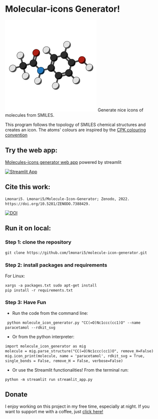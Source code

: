 # Molecular-icons Generator!
<img src="example/paracetamol.jpeg" width=300 height=300>
Generate nice icons of molecules from SMILES.

This program follows the topology of SMILES chemical structures and creates an icon.
The atoms' colours are inspired by the [CPK colouring convention](https://sciencenotes.org/molecule-atom-colors-cpk-colors/)

## Try the web app:

[Molecules-icons generator web app](https://molecule-icon-generator.streamlit.app/) powered by streamlit

[![Streamlit App](https://static.streamlit.io/badges/streamlit_badge_black_white.svg)](https://molecule-icon-generator.streamlit.app/)

## Cite this work:

```
Lmonari5. Lmonari5/Molecule-Icon-Generator; Zenodo, 2022. https://doi.org/10.5281/ZENODO.7388429.
```
[![DOI](https://zenodo.org/badge/530035520.svg)](https://zenodo.org/badge/latestdoi/530035520)

## Run it on local:

### Step 1: clone the repository

```
git clone https://github.com/lmonari5/molecule-icon-generator.git
```

### Step 2: install packages and requirements

For Linux:

```
xargs -a packages.txt sudo apt-get install 
pip install -r requirements.txt
```

### Step 3: Have Fun

- Run the code from the command line:

 ```
  python molecule_icon_generator.py "CC(=O)Nc1ccc(cc1)O" --name paracetamol --rdkit_svg
 ```

- Or from the python interpreter:

 ```
 import molecule_icon_generator as mig 
 molecule = mig.parse_structure("CC(=O)Nc1ccc(cc1)O", remove_H=False)
 mig.icon_print(molecule, name = 'paracetamol', rdkit_svg = True, single_bonds = False, remove_H = False, verbose=False)
 ```

- Or use the Streamlit functionalities! From the terminal run:

 ```
python -m streamlit run streamlit_app.py
 ```
 
## Donate

I enjoy working on this project in my free time, especially at night. If you want to support me with a coffee, just [click here!](https://www.paypal.com/donate/?hosted_button_id=V4LJ3Z3B3KXRY)

